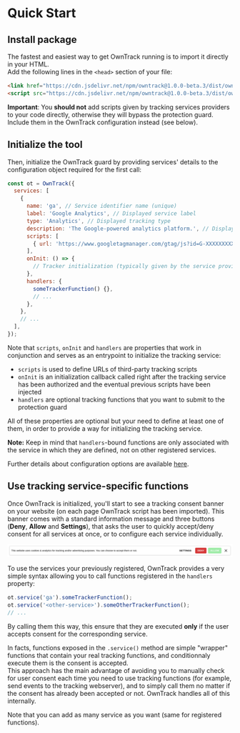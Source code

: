 # Quick Start

## Install package

The fastest and easiest way to get OwnTrack running is to import it directly in your HTML.  
Add the following lines in the `<head>` section of your file:

<!-- prettier-ignore -->
```html
<link href="https://cdn.jsdelivr.net/npm/owntrack@1.0.0-beta.3/dist/owntrack.min.css" rel="stylesheet" />
<script src="https://cdn.jsdelivr.net/npm/owntrack@1.0.0-beta.3/dist/owntrack.min.js"></script>
```

**Important**: You **should not** add scripts given by tracking services providers to your code directly, otherwise they will bypass the protection guard. Include them in the OwnTrack configuration instead (see below).

## Initialize the tool

Then, initialize the OwnTrack guard by providing services' details to the configuration object required for the first call:

```js
const ot = OwnTrack({
  services: [
    {
      name: 'ga', // Service identifier name (unique)
      label: 'Google Analytics', // Displayed service label
      type: 'Analytics', // Displayed tracking type
      description: 'The Google-powered analytics platform.', // Displayed service description
      scripts: [
        { url: 'https://www.googletagmanager.com/gtag/js?id=G-XXXXXXXXXX' }, // Tracking script URL (typically given by the service provider)
      ],
      onInit: () => {
        // Tracker initialization (typically given by the service provider)...
      },
      handlers: {
        someTrackerFunction() {},
        // ...
      },
    },
    // ...
  ],
});
```

Note that `scripts`, `onInit` and `handlers` are properties that work in conjunction and serves as an entrypoint to initialize the tracking service:

- `scripts` is used to define URLs of third-party tracking scripts
- `onInit` is an initialization callback called right after the tracking service has been authorized and the eventual previous scripts have been injected
- `handlers` are optional tracking functions that you want to submit to the protection guard

All of these properties are optional but your need to define at least one of them, in order to provide a way for initializing the tracking service.

**Note:** Keep in mind that `handlers`-bound functions are only associated with the service in which they are defined, not on other registered services.

Further details about configuration options are available [here](/api-configuration).

## Use tracking service-specific functions

Once OwnTrack is initialized, you'll start to see a tracking consent banner on your website (on each page OwnTrack script has been imported). This banner comes with a standard information message and three buttons (**Deny**, **Allow** and **Settings**), that asks the user to quickly accept/deny consent for all services at once, or to configure each service individually.

![OT tracking banner](./assets/ot-banner.png ':size=100%')

To use the services your previously registered, OwnTrack provides a very simple syntax allowing you to call functions registered in the `handlers` property:

```js
ot.service('ga').someTrackerFunction();
ot.service('<other-service>').someOtherTrackerFunction();
// ...
```

By calling them this way, this ensure that they are executed **only** if the user accepts consent for the corresponding service.

In facts, functions exposed in the `.service()` method are simple "wrapper" functions that contain your real tracking functions, and conditionnaly execute them is the consent is accepted.  
This approach has the main advantage of avoiding you to manually check for user consent each time you need to use tracking functions (for example, send events to the tracking webserver), and to simply call them no matter if the consent has already been accepted or not. OwnTrack handles all of this internally.

Note that you can add as many service as you want (same for registered functions).
